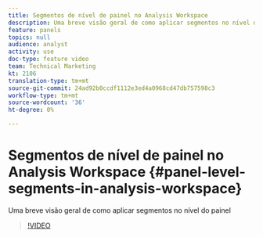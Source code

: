 ```yaml
---
title: Segmentos de nível de painel no Analysis Workspace
description: Uma breve visão geral de como aplicar segmentos no nível do painel
feature: panels
topics: null
audience: analyst
activity: use
doc-type: feature video
team: Technical Marketing
kt: 2106
translation-type: tm+mt
source-git-commit: 24ad92b0ccdf1112e3ed4a0968cd47db757598c3
workflow-type: tm+mt
source-wordcount: '36'
ht-degree: 0%

---
```



# Segmentos de nível de painel no Analysis Workspace {#panel-level-segments-in-analysis-workspace}

Uma breve visão geral de como aplicar segmentos no nível do painel

>[!VIDEO](https://video.tv.adobe.com/v/24032/?quality=12)
